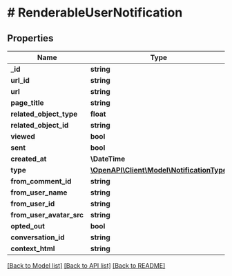 # # RenderableUserNotification

## Properties

Name | Type | Description | Notes
------------ | ------------- | ------------- | -------------
**_id** | **string** |  |
**url_id** | **string** |  |
**url** | **string** |  |
**page_title** | **string** |  | [optional]
**related_object_type** | **float** |  |
**related_object_id** | **string** |  |
**viewed** | **bool** |  |
**sent** | **bool** |  |
**created_at** | **\DateTime** |  |
**type** | [**\OpenAPI\Client\Model\NotificationType**](NotificationType.md) |  |
**from_comment_id** | **string** |  | [optional]
**from_user_name** | **string** |  |
**from_user_id** | **string** |  |
**from_user_avatar_src** | **string** |  | [optional]
**opted_out** | **bool** |  |
**conversation_id** | **string** |  | [optional]
**context_html** | **string** |  | [optional]

[[Back to Model list]](../../README.md#models) [[Back to API list]](../../README.md#endpoints) [[Back to README]](../../README.md)

